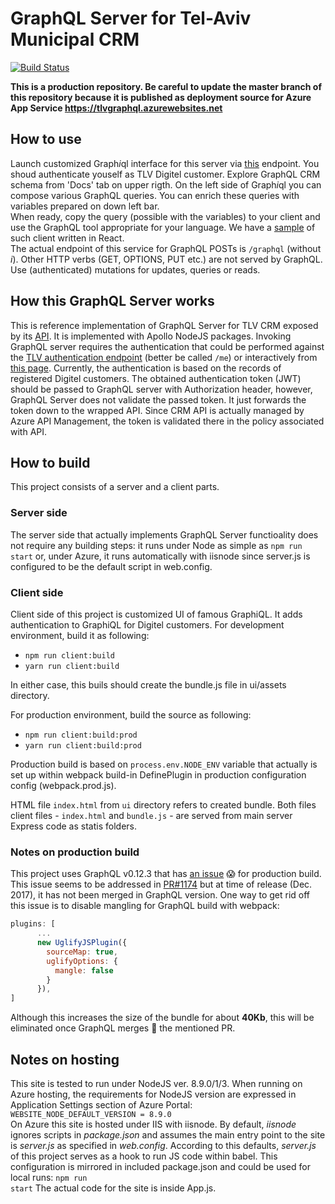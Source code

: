 # GraphQL Server for Tel-Aviv Municipal CRM 
  
[![Build Status](https://travis-ci.org/TLVMuni/graphql-crm-server.svg?branch=master)](https://travis-ci.org/TLVMuni/graphql-crm-server) 

<b>This is a production repository. Be careful to update the master branch of this repository because it is published as deployment source for Azure App Service https://tlvgraphql.azurewebsites.net</b>

## How to use
Launch customized Graph<i>i</i>ql interface for this server via <a href='https://tlvgraphql.azurewebsites.net/index.html' target='_blank'>this</a> endpoint. You shoud authenticate youself as TLV Digitel customer. Explore GraphQL CRM schema from 'Docs' tab on upper rigth. On the left side of Graph<i>i</i>ql you can compose various GraphQL queries. You can enrich these queries with variables prepared on down left bar. 
<br>When ready, copy the query (possible with the variables) to your client and use the GraphQL tool appropriate for your language. We have a <a href='https://github.com/TLVMuni/graphiql-crm' target='_blank'>sample</a> of such client written in React.
<br> The actual endpoint of this service for GraphQL POSTs is <code>/graphql</code> (without <i>i</i>). Other HTTP verbs (GET, OPTIONS, PUT etc.) are not served by GraphQL. Use (authenticated) mutations for updates, queries or reads. 

## How this GraphQL Server works
This is reference implementation of GraphQL Server for TLV CRM exposed by its <a href='https://apiportal.tel-aviv.gov.il/docs/services/597f1d1e9f9e5306143951da/operations/597f1d409f9e5306143951db' target='_blank'>API</a>. It is implemented with Apollo NodeJS packages. Invoking GraphQL server requires the authentication that could be performed against the <a href='https://apiportal.tel-aviv.gov.il/docs/services/59774fe39f9e531550416402/operations/597efe8e9f9e5306143951d1' target='_blank'>TLV authentication endpoint</a> (better be called <code>/me</code>) or interactively from <a href='https://tlvauth.azurewebsites.net/logintoken.html' target='_blank'>this page<a>. Currently, the authentication is based on the records of registered Digitel customers. The obtained authentication token (JWT) should be passed to GraphQL server with Authorization header, however, GraphQL Server does not validate the passed token. It just forwards the token down to the wrapped API. Since CRM API is actually managed by Azure API Management, the token is validated there in the policy associated with API.
  
## How to build
This project consists of a server and a client parts.
### Server side
The server side that actually implements GraphQL Server functioality does not require any building steps: it runs under Node as simple as <code>npm run start</code> or, under Azure, it runs automatically with iisnode since server.js is configured to be the default script in web.config.
### Client side
Client side of this project is customized UI of famous GraphiQL. It adds authentication to GraphiQL for Digitel customers. 
For development  environment, build it as following:
- <code>npm run client:build</code>
- <code>yarn run client:build</code>

In either case, this buils should create the bundle.js file in ui/assets directory.

For production environment, build the source as following:
- <code>npm run client:build:prod</code>
- <code>yarn run client:build:prod</code>

Production build is based on <code>process.env.NODE_ENV</code> variable that actually is set up within webpack build-in DefinePlugin in production configuration config (webpack.prod.js).

HTML file <code>index.html</code> from <code>ui</code> directory refers to created bundle. Both files client files - <code>index.html</code> and <code>bundle.js</code> - are served from main server Express code as statis folders.

### Notes on production build
This project uses GraphQL v0.12.3 that has <a href='https://github.com/graphql/graphql-js/issues/1182'>an issue</a> :scream: for production build. This issue seems to be addressed in <a href='https://github.com/graphql/graphql-js/pull/1174'>PR#1174</a> but at time of release (Dec. 2017), it has not been merged in GraphQL version. 
One way to get rid off this issue is to disable mangling for GraphQL build with webpack:
```javascript
plugins: [
      ...
      new UglifyJSPlugin({
        sourceMap: true,
        uglifyOptions: {
          mangle: false
        }
      }),
]      
```
Although this increases the size of the bundle for about __40Kb__, this will be eliminated once GraphQL merges :pray: the mentioned PR.

## Notes on hosting
This site is tested to run under NodeJS ver. 8.9.0/1/3. When running on Azure hosting, the requirements for NodeJS version are expressed in Application Settings section of Azure Portal: <br>
<code>WEBSITE_NODE_DEFAULT_VERSION = 8.9.0</code>
<br>On Azure this site is hosted under IIS with iisnode. By default, <i>iisnode</i> ignores scripts in <i>package.json</i> and assumes the main entry point to the site is <i>server.js</i> as specified in <i>web.config</i>. According to this defaults, <i>server.js</i> of this project serves as a hook to run JS code within babel. This configuration is mirrored in included package.json and could be used for local runs:
<code>npm run start</code>
The actual code for the site is inside App.js.
